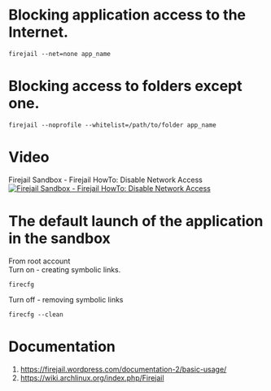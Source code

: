 


# Blocking application access to the Internet. 

```
firejail --net=none app_name
```

# Blocking access to folders except one.

```
firejail --noprofile --whitelist=/path/to/folder app_name
```


# Video
Firejail Sandbox  - Firejail HowTo: Disable Network Access  
[![ Firejail Sandbox  - Firejail HowTo: Disable Network Access ](https://firejail.files.wordpress.com/2018/04/hb-x11-xephyr.png?w=625&h=482)](https://www.youtube.com/watch?v=xuMxRx0zSfQ " Firejail Sandbox")


# The default launch of the application in the sandbox

From root account   
Turn on - creating symbolic links.
```
firecfg
```

Turn off - removing symbolic links 
```
firecfg --clean
```

# Documentation 
1.  <https://firejail.wordpress.com/documentation-2/basic-usage/>  
2.  <https://wiki.archlinux.org/index.php/Firejail>  